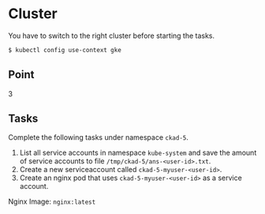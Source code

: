 # Cluster

You have to switch to the right cluster before starting the tasks.

```bash
$ kubectl config use-context gke
```


## Point

3

## Tasks

Complete the following tasks under namespace `ckad-5`.

1. List all service accounts in namespace `kube-system` and save the amount of service accounts to file `/tmp/ckad-5/ans-<user-id>.txt`.
2. Create a new serviceaccount called `ckad-5-myuser-<user-id>`.
3. Create an nginx pod that uses `ckad-5-myuser-<user-id>` as a service account.

Nginx Image: `nginx:latest`
